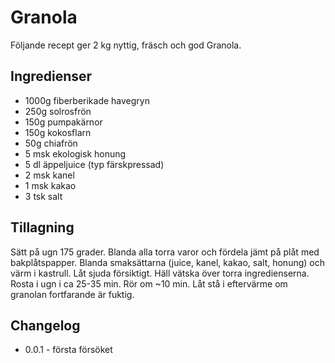 # Granola

Följande recept ger 2 kg nyttig, fräsch och god Granola.

## Ingredienser

* 1000g fiberberikade havegryn
* 250g solrosfrön
* 150g pumpakärnor
* 150g kokosflarn
* 50g chiafrön
* 5 msk ekologisk honung
* 5 dl äppeljuice (typ färskpressad)
* 2 msk kanel
* 1 msk kakao
* 3 tsk salt

## Tillagning

Sätt på ugn 175 grader.
Blanda alla torra varor och fördela jämt på plåt med bakplåtspapper.
Blanda smaksättarna (juice, kanel, kakao, salt, honung) och värm i kastrull. Låt sjuda försiktigt.
Häll vätska över torra ingredienserna.
Rosta i ugn i ca 25-35 min. Rör om ~10 min. 
Låt stå i eftervärme om granolan fortfarande är fuktig.



## Changelog

* 0.0.1 - första försöket

